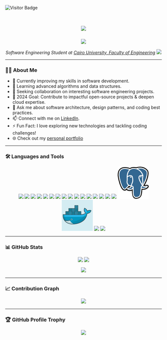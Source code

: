 ![Visitor Badge](https://visitor-badge.laobi.icu/badge?page_id=ahmedfathy0-0)

<h1 align="center">
  <img src="https://readme-typing-svg.herokuapp.com/?font=Righteous&size=35&center=true&vCenter=true&width=500&height=70&duration=4000&lines=Hello+There!+👋;+I'm+Ahmed+Fathy!;&color=ff0000" />
</h1>

<p align="center">
  <img src="https://user-images.githubusercontent.com/74038190/219923809-b86dc415-a0c2-4a38-bc88-ad6cf06395a8.gif" width="400" />
</p>

<p align="center"><em>
  Software Engineering Student at <a href="http://eng.cu.edu.eg/en/page/36/?s=8+">Cairo University, Faculty of Engineering</a> <img src="https://media.giphy.com/media/WUlplcMpOCEmTGBtBW/giphy.gif" width="30" />
</em></p>

---

### 👨‍💻 About Me

- 🔭 Currently improving my skills in software development.
- 🌱 Learning advanced algorithms and data structures.
- 👯 Seeking collaboration on interesting software engineering projects.
- 🥅 2024 Goal: Contribute to impactful open-source projects & deepen cloud expertise.
- 💬 Ask me about software architecture, design patterns, and coding best practices.
- 📫 Connect with me on [LinkedIn](https://linkedin.com/in/ahmedfathy-x1).
- ⚡ Fun Fact: I love exploring new technologies and tackling coding challenges!
- 🌐 Check out my [personal portfolio](https://ahmed-portfolio-swart-kappa.vercel.app/)

---

### 🛠️ Languages and Tools

<p align="center">
  <img src="https://user-images.githubusercontent.com/74038190/212257454-16e3712e-945a-4ca2-b238-408ad0bf87e6.gif" width="100" />
  <img src="https://user-images.githubusercontent.com/74038190/212257472-08e52665-c503-4bd9-aa20-f5a4dae769b5.gif" width="100" />
  <img src="https://user-images.githubusercontent.com/74038190/212257468-1e9a91f1-b626-4baa-b15d-5c385dfa7ed2.gif" width="100" />
  <img src="https://user-images.githubusercontent.com/74038190/212257465-7ce8d493-cac5-494e-982a-5a9deb852c4b.gif" width="100" />
  <img src="https://user-images.githubusercontent.com/74038190/212257467-871d32b7-e401-42e8-a166-fcfd7baa4c6b.gif" width="100" />
  <img src="https://user-images.githubusercontent.com/74038190/212281756-450d3ffa-9335-4b98-a965-db8a18fee927.gif" width="100" />
  <img src="https://user-images.githubusercontent.com/74038190/212280805-9bcb336b-8c55-46a8-abf8-ff286ab55472.gif" width="100" />
  <img src="https://user-images.githubusercontent.com/74038190/212281775-b468df30-4edc-4bf8-a4ee-f52e1aaddc86.gif" width="100" />
  <img src="https://github.com/Anmol-Baranwal/Cool-GIFs-For-GitHub/assets/74038190/1a797f46-efe4-41e6-9e75-5303e1bbcbfa" width="100" />
  <img src="https://github.com/Anmol-Baranwal/Cool-GIFs-For-GitHub/assets/74038190/29fd6286-4e7b-4d6c-818f-c4765d5e39a9" width="100" />
  <img src="https://github.com/Anmol-Baranwal/Cool-GIFs-For-GitHub/assets/74038190/67f477ed-6624-42da-99f0-1a7b1a16eecb" width="100" />
  <img src="https://github.com/Anmol-Baranwal/Cool-GIFs-For-GitHub/assets/74038190/3c16d4f2-b757-4c70-8f42-43d5dddd2c36" width="100" />
  <img src="https://github.com/Anmol-Baranwal/Cool-GIFs-For-GitHub/assets/74038190/3fb2cdf6-8920-462e-87a4-95af376418aa" width="100" />
  <img src="https://github.com/Anmol-Baranwal/Cool-GIFs-For-GitHub/assets/74038190/de038172-e903-4951-926c-755878deb0b4" width="100" />
  <img src="https://github.com/Anmol-Baranwal/Cool-GIFs-For-GitHub/assets/74038190/398b19b1-9aae-4c1f-8bc0-d172a2c08d68" width="100" />
  <img src="https://github.com/Anmol-Baranwal/Cool-GIFs-For-GitHub/assets/74038190/e0d299f2-767c-4c21-bd49-90f2a19f1a78" width="100" />
  <img src="./GIFS/postgresql.svg" width="100" />
  <img src="./GIFS/Doccker.gif" width="100" />
  <img src="https://www.jenkins.io/images/jenkins-logo-title-dark.svg" width="300" />
  <img src="https://github.com/user-attachments/assets/844ca364-4d71-42b3-aaec-4a6c3509ee2e" width="300" />
</p>

---

### 📊 GitHub Stats

<p align="center">
  <img src="https://github-readme-stats.vercel.app/api?username=ahmedfathy0-0&show_icons=true&count_private=true&theme=dracula&locale=en" height="150" />
  <img src="https://github-readme-streak-stats.herokuapp.com/?user=ahmedfathy0-0&theme=dracula" height="150" />
</p>

<p align="center">
  <img src="https://github-readme-stats.vercel.app/api/top-langs/?username=ahmedfathy0-0&theme=dracula&layout=compact&hide_border=true&hide=html,c" width="400" />
</p>


---

### 📈 Contribution Graph

<p align="center">
  <img src="https://github-readme-activity-graph.vercel.app/graph?username=ahmedfathy0-0&theme=dracula&hide_border=true&area=true&custom_title=My+Contribution+Graph" />
</p>

---

### 🏆 GitHub Profile Trophy

<p align="center">
  <img src="https://github-profile-trophy.vercel.app/?username=ahmedfathy0-0&theme=dracula&no-frame=true" />
</p>
